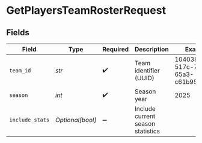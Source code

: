 # GetPlayersTeamRosterRequest


## Fields

| Field                                | Type                                 | Required                             | Description                          | Example                              |
| ------------------------------------ | ------------------------------------ | ------------------------------------ | ------------------------------------ | ------------------------------------ |
| `team_id`                            | *str*                                | :heavy_check_mark:                   | Team identifier (UUID)               | 10403800-517c-7b8c-65a3-c61b95d86123 |
| `season`                             | *int*                                | :heavy_check_mark:                   | Season year                          | 2025                                 |
| `include_stats`                      | *Optional[bool]*                     | :heavy_minus_sign:                   | Include current season statistics    |                                      |